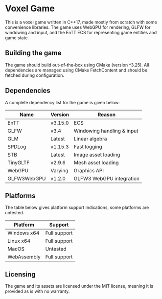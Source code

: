 # Voxel Game

This is a voxel game written in C++17, made mostly from scratch with some convenience libraries.
The game uses WebGPU for rendering, GLFW for windowing and input, and the EnTT ECS for representing game entities and game state.

## Building the game

The game should build out-of-the-box using CMake (version ^3.25). All dependencies are managed using CMake FetchContent and should be fetched
during configuration.

## Dependencies

A complete dependency list for the game is given below:

| Name        | Version   | Reason                     |
| ----------- | --------- | -------------------------- |
| EnTT        | v3.15.0   | ECS                        |
| GLFW        | v3.4      | Windowing handling & input |
| GLM         | Latest    | Linear algebra             |
| SPDLog      | v1.15.3   | Fast logging               |
| STB         | Latest    | Image asset loading        |
| TinyGLTF    | v2.9.6    | Mesh asset loading         |
| WebGPU      | Varying   | Graphics API               |
| GLFW3WebGPU | v1.2.0    | GLFW3 WebGPU integration   |

## Platforms

The table below gives platform support indications, some platforms are untested.

| Platform    | Support      |
| ----------- | ------------ |
| Windows x64 | Full support |
| Linux x64   | Full support |
| MacOS       | Untested     |
| WebAssembly | Full support |

## Licensing

The game and its assets are licensed under the MIT license, meaning it is provided as is with no warranty.

